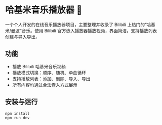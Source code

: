 # 哈基米音乐播放器 🎵

一个个人开发的在线音乐播放器项目，主要整理并收录了 Bilibili 上热门的“哈基米/曼波”音乐。使用 Bilibili 官方嵌入播放器播放视频，界面简洁，支持播放列表创建与导入导出。

##  功能

- 播放 Bilibili 哈基米音乐视频
- 播放模式切换：顺序、随机、单曲循环
- 支持播放列表：添加、删除、导入、导出
- 所有内容均通过合法嵌入方式展示

##  安装与运行

```bash
npm install
npm run dev